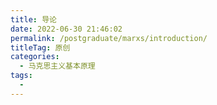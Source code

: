 ```yaml
---
title: 导论
date: 2022-06-30 21:46:02
permalink: /postgraduate/marxs/introduction/
titleTag: 原创
categories:
  - 马克思主义基本原理
tags:
  - 
---
```

